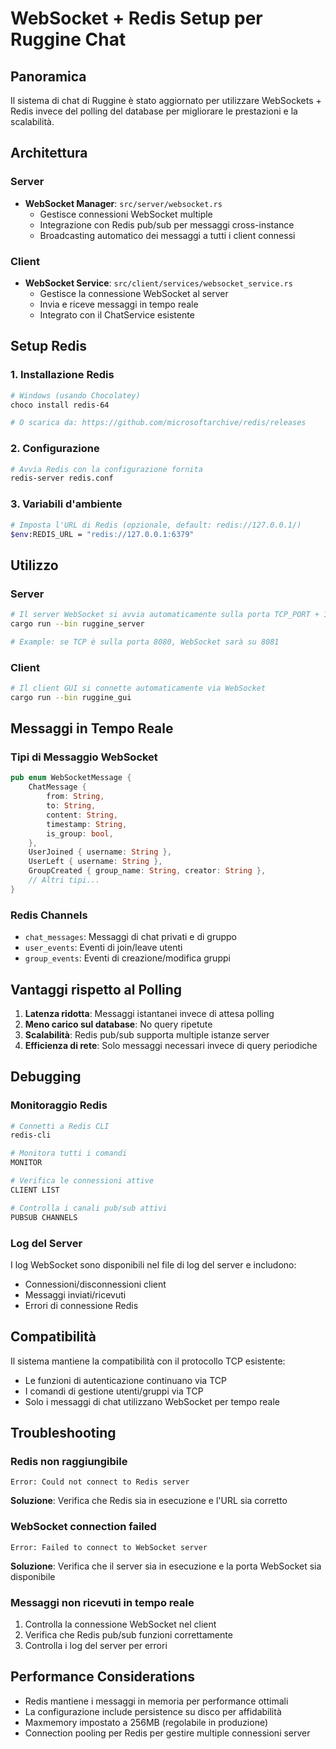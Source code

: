 # WebSocket + Redis Setup per Ruggine Chat

## Panoramica
Il sistema di chat di Ruggine è stato aggiornato per utilizzare WebSockets + Redis invece del polling del database per migliorare le prestazioni e la scalabilità.

## Architettura

### Server
- **WebSocket Manager**: `src/server/websocket.rs`
  - Gestisce connessioni WebSocket multiple
  - Integrazione con Redis pub/sub per messaggi cross-instance
  - Broadcasting automatico dei messaggi a tutti i client connessi

### Client
- **WebSocket Service**: `src/client/services/websocket_service.rs`
  - Gestisce la connessione WebSocket al server
  - Invia e riceve messaggi in tempo reale
  - Integrato con il ChatService esistente

## Setup Redis

### 1. Installazione Redis
```bash
# Windows (usando Chocolatey)
choco install redis-64

# O scarica da: https://github.com/microsoftarchive/redis/releases
```

### 2. Configurazione
```bash
# Avvia Redis con la configurazione fornita
redis-server redis.conf
```

### 3. Variabili d'ambiente
```bash
# Imposta l'URL di Redis (opzionale, default: redis://127.0.0.1/)
$env:REDIS_URL = "redis://127.0.0.1:6379"
```

## Utilizzo

### Server
```bash
# Il server WebSocket si avvia automaticamente sulla porta TCP_PORT + 1
cargo run --bin ruggine_server

# Example: se TCP è sulla porta 8080, WebSocket sarà su 8081
```

### Client
```bash
# Il client GUI si connette automaticamente via WebSocket
cargo run --bin ruggine_gui
```

## Messaggi in Tempo Reale

### Tipi di Messaggio WebSocket
```rust
pub enum WebSocketMessage {
    ChatMessage {
        from: String,
        to: String,
        content: String,
        timestamp: String,
        is_group: bool,
    },
    UserJoined { username: String },
    UserLeft { username: String },
    GroupCreated { group_name: String, creator: String },
    // Altri tipi...
}
```

### Redis Channels
- `chat_messages`: Messaggi di chat privati e di gruppo
- `user_events`: Eventi di join/leave utenti
- `group_events`: Eventi di creazione/modifica gruppi

## Vantaggi rispetto al Polling

1. **Latenza ridotta**: Messaggi istantanei invece di attesa polling
2. **Meno carico sul database**: No query ripetute
3. **Scalabilità**: Redis pub/sub supporta multiple istanze server
4. **Efficienza di rete**: Solo messaggi necessari invece di query periodiche

## Debugging

### Monitoraggio Redis
```bash
# Connetti a Redis CLI
redis-cli

# Monitora tutti i comandi
MONITOR

# Verifica le connessioni attive
CLIENT LIST

# Controlla i canali pub/sub attivi
PUBSUB CHANNELS
```

### Log del Server
I log WebSocket sono disponibili nel file di log del server e includono:
- Connessioni/disconnessioni client
- Messaggi inviati/ricevuti
- Errori di connessione Redis

## Compatibilità

Il sistema mantiene la compatibilità con il protocollo TCP esistente:
- Le funzioni di autenticazione continuano via TCP
- I comandi di gestione utenti/gruppi via TCP
- Solo i messaggi di chat utilizzano WebSocket per tempo reale

## Troubleshooting

### Redis non raggiungibile
```
Error: Could not connect to Redis server
```
**Soluzione**: Verifica che Redis sia in esecuzione e l'URL sia corretto

### WebSocket connection failed
```
Error: Failed to connect to WebSocket server
```
**Soluzione**: Verifica che il server sia in esecuzione e la porta WebSocket sia disponibile

### Messaggi non ricevuti in tempo reale
1. Controlla la connessione WebSocket nel client
2. Verifica che Redis pub/sub funzioni correttamente
3. Controlla i log del server per errori

## Performance Considerations

- Redis mantiene i messaggi in memoria per performance ottimali
- La configurazione include persistence su disco per affidabilità
- Maxmemory impostato a 256MB (regolabile in produzione)
- Connection pooling per Redis per gestire multiple connessioni server
